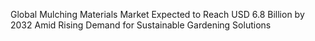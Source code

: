 Global Mulching Materials Market Expected to Reach USD 6.8 Billion by 2032 Amid Rising Demand for Sustainable Gardening Solutions

